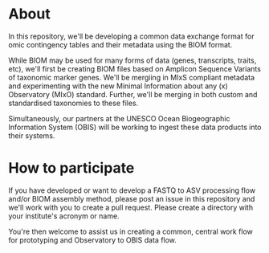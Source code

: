 # About

In this repository, we'll be developing a common data exchange format for omic contingency tables and their metadata using the BIOM format. 

While BIOM may be used for many forms of data (genes, transcripts, traits, etc), we'll first be creating BIOM files based on Amplicon Sequence Variants of taxonomic marker genes. We'll be mergiing in MIxS compliant metadata and experimenting with the new Minimal Information about any (x) Observatory (MIxO) standard. Further, we'll be merging in both custom and standardised taxonomies to these files.

Simultaneously, our partners at the UNESCO Ocean Biogeographic Information System (OBIS) will be working to ingest these data products into their systems. 

# How to participate

If you have developed or want to develop a FASTQ to ASV processing flow and/or BIOM assembly method, please post an issue in this repository and we'll work with you to create a pull request. Please create a directory with your institute's acronym or name. 

You're then welcome to assist us in creating a common, central work flow for prototyping and Observatory to OBIS data flow.


